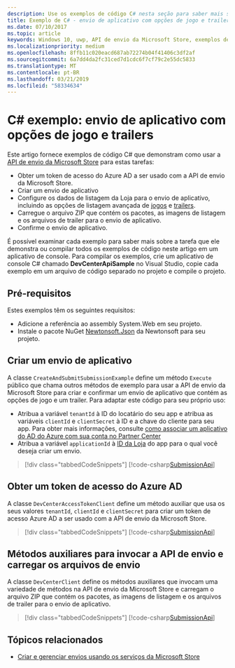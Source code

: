 ```yaml
---
description: Use os exemplos de código C# nesta seção para saber mais sobre como enviar opções de jogo e trailers usando a API de envio da Microsoft Store.
title: Exemplo de C# - envio de aplicativo com opções de jogo e trailers
ms.date: 07/10/2017
ms.topic: article
keywords: Windows 10, uwp, API de envio da Microsoft Store, exemplos de código, opções de jogos, trailers, listagens avançadas, C#
ms.localizationpriority: medium
ms.openlocfilehash: 8ffb11c020eacd687ab72274b04f41406c3df2af
ms.sourcegitcommit: 6a7dd4da2fc31ced7d1cdc6f7cf79c2e55dc5833
ms.translationtype: MT
ms.contentlocale: pt-BR
ms.lasthandoff: 03/21/2019
ms.locfileid: "58334634"
---
```

# <a name="c-sample-app-submission-with-game-options-and-trailers"></a>C\# exemplo: envio de aplicativo com opções de jogo e trailers

Este artigo fornece exemplos de código C# que demonstram como usar a [API de envio da Microsoft Store](create-and-manage-submissions-using-windows-store-services.md) para estas tarefas:

* Obter um token de acesso do Azure AD a ser usado com a API de envio da Microsoft Store.
* Criar um envio de aplicativo
* Configure os dados de listagem da Loja para o envio de aplicativo, incluindo as opções de listagem avançada de [jogos](manage-app-submissions.md#gaming-options-object) e [trailers](manage-app-submissions.md#trailer-object).
* Carregue o arquivo ZIP que contém os pacotes, as imagens de listagem e os arquivos de trailer para o envio de aplicativo.
* Confirme o envio de aplicativo.

É possível examinar cada exemplo para saber mais sobre a tarefa que ele demonstra ou compilar todos os exemplos de código neste artigo em um aplicativo de console. Para compilar os exemplos, crie um aplicativo de console C# chamado **DevCenterApiSample** no Visual Studio, copie cada exemplo em um arquivo de código separado no projeto e compile o projeto.

## <a name="prerequisites"></a>Pré-requisitos

Estes exemplos têm os seguintes requisitos:

* Adicione a referência ao assembly System.Web em seu projeto.
* Instale o pacote NuGet [Newtonsoft.Json](https://www.newtonsoft.com/json) da Newtonsoft para seu projeto.

<span id="create-app-submission" />

## <a name="create-an-app-submission"></a>Criar um envio de aplicativo

A classe ```CreateAndSubmitSubmissionExample``` define um método ```Execute``` público que chama outros métodos de exemplo para usar a API de envio da Microsoft Store para criar e confirmar um envio de aplicativo que contém as opções de jogo e um trailer. Para adaptar este código para seu próprio uso:

* Atribua a variável ```tenantId``` à ID do locatário do seu app e atribua as variáveis ```clientId``` e ```clientSecret``` à ID e a chave do cliente para seu app. Para obter mais informações, consulte [como associar um aplicativo do AD do Azure com sua conta no Partner Center](create-and-manage-submissions-using-windows-store-services.md#how-to-associate-an-azure-ad-application-with-your-partner-center-account)
* Atribua a variável ```applicationId``` à [ID da Loja](in-app-purchases-and-trials.md#store-ids) do app para o qual você deseja criar um envio.

> [!div class="tabbedCodeSnippets"]
[!code-csharp[SubmissionApi](./code/StoreServicesExamples_SubmissionAdvancedListings/cs/CreateAndSubmitSubmissionExample.cs#CreateAndSubmitSubmissionExample)]

<span id="token" />

## <a name="obtain-an-azure-ad-access-token"></a>Obter um token de acesso do Azure AD

A classe ```DevCenterAccessTokenClient``` define um método auxiliar que usa os seus valores ```tenantId```, ```clientId``` e ```clientSecret``` para criar um token de acesso Azure AD a ser usado com a API de envio da Microsoft Store.

> [!div class="tabbedCodeSnippets"]
[!code-csharp[SubmissionApi](./code/StoreServicesExamples_SubmissionAdvancedListings/cs/DevCenterAccessTokenClient.cs#DevCenterAccessTokenClient)]

<span id="utilities" />

## <a name="helper-methods-to-invoke-the-submission-api-and-upload-submission-files"></a>Métodos auxiliares para invocar a API de envio e carregar os arquivos de envio

A classe ```DevCenterClient``` define os métodos auxiliares que invocam uma variedade de métodos na API de envio da Microsoft Store e carregam o arquivo ZIP que contém os pacotes, as imagens de listagem e os arquivos de trailer para o envio de aplicativo.

> [!div class="tabbedCodeSnippets"]
[!code-csharp[SubmissionApi](./code/StoreServicesExamples_SubmissionAdvancedListings/cs/DevCenterClient.cs#DevCenterClient)]

## <a name="related-topics"></a>Tópicos relacionados

* [Criar e gerenciar envios usando os serviços da Microsoft Store](create-and-manage-submissions-using-windows-store-services.md)
